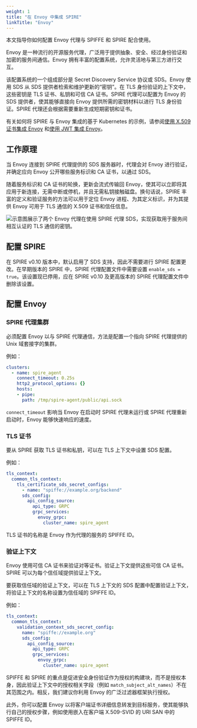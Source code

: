 ```yaml
---
weight: 1
title: "在 Envoy 中集成 SPIRE"
linkTitle: "Envoy"
---
```


本文指导你如何配置 Envoy 代理与 SPIFFE 和 SPIRE 配合使用。

Envoy 是一种流行的开源服务代理，广泛用于提供抽象、安全、经过身份验证和加密的服务间通信。Envoy 拥有丰富的配置系统，允许灵活地与第三方进行交互。

该配置系统的一个组成部分是 Secret Discovery Service 协议或 SDS。Envoy 使用 SDS 从 SDS 提供者检索和维护更新的“密钥”。在 TLS 身份验证的上下文中，这些密钥是 TLS 证书、私钥和可信 CA 证书。SPIRE 代理可以配置为 Envoy 的 SDS 提供者，使其能够直接向 Envoy 提供所需的密钥材料以进行 TLS 身份验证。SPIRE 代理还会根据需要重新生成短期密钥和证书。

有关如何将 SPIRE 与 Envoy 集成的基于 Kubernetes 的示例，请参阅[使用 X.509 证书集成 Envoy](https://github.com/spiffe/spire-tutorials/tree/main/k8s/envoy-x509) 和[使用 JWT 集成 Envoy](https://github.com/spiffe/spire-tutorials/tree/main/k8s/envoy-jwt)。

## 工作原理

当 Envoy 连接到 SPIRE 代理提供的 SDS 服务器时，代理会对 Envoy 进行验证，并确定应向 Envoy 公开哪些服务标识和 CA 证书，以通过 SDS。

随着服务标识和 CA 证书的轮换，更新会流式传输回 Envoy，使其可以立即将其应用于新连接，无需中断或停机，并且无需私钥接触磁盘。换句话说，SPIRE 丰富的定义和验证服务的方法可以用于定位 Envoy 进程、为其定义标识，并为其提供 Envoy 可用于 TLS 通信的 X.509 证书和信任信息。

![示意图展示了两个 Envoy 代理在使用 SPIRE 代理 SDS，实现获取用于服务间相互认证的 TLS 通信的密钥。](../../images/spire_plus_envoy.png)

## 配置 SPIRE

在 SPIRE v0.10 版本中，默认启用了 SDS 支持，因此不需要进行 SPIRE 配置更改。在早期版本的 SPIRE 中，SPIRE 代理配置文件中需要设置 `enable_sds = true`。该设置现已停用，应在 SPIRE v0.10 及更高版本的 SPIRE 代理配置文件中删除该设置。

## 配置 Envoy

### SPIRE 代理集群

必须配置 Envoy 以与 SPIRE 代理通信，方法是配置一个指向 SPIRE 代理提供的 Unix 域套接字的集群。

例如：

```yaml
clusters:
  - name: spire_agent
    connect_timeout: 0.25s
    http2_protocol_options: {}
    hosts:
    - pipe:
      path: /tmp/spire-agent/public/api.sock
```

`connect_timeout` 影响当 Envoy 在启动时 SPIRE 代理未运行或 SPIRE 代理重新启动时，Envoy 能够快速响应的速度。

### TLS 证书

要从 SPIRE 获取 TLS 证书和私钥，可以在 TLS 上下文中设置 SDS 配置。

例如：

```yaml
tls_context:
  common_tls_context:
    tls_certificate_sds_secret_configs:
      - name: "spiffe://example.org/backend"
      sds_config:
        api_config_source:
          api_type: GRPC
          grpc_services:
            envoy_grpc:
              cluster_name: spire_agent
```

TLS 证书的名称是 Envoy 作为代理的服务的 SPIFFE ID。

### 验证上下文

Envoy 使用可信 CA 证书来验证对等证书。验证上下文提供这些可信 CA 证书。SPIRE 可以为每个信任域提供验证上下文。

要获取信任域的验证上下文，可以在 TLS 上下文的 SDS 配置中配置验证上下文，将验证上下文的名称设置为信任域的 SPIFFE ID。

例如：

```yaml
tls_context:
  common_tls_context:
    validation_context_sds_secret_config:
      name: "spiffe://example.org"
      sds_config:
        api_config_source:
          api_type: GRPC
          grpc_services:
            envoy_grpc:
              cluster_name: spire_agent
```

SPIFFE 和 SPIRE 的重点是促进安全身份验证作为授权的构建块，而不是授权本身，因此验证上下文中的授权相关字段（例如 `match_subject_alt_names`）不在其范围之内。相反，我们建议你利用 Envoy 的广泛过滤器框架执行授权。

此外，你可以配置 Envoy 以将客户端证书详细信息转发到目标服务，使其能够执行自己的授权步骤，例如使用嵌入在客户端 X.509-SVID 的 URI SAN 中的 SPIFFE ID。